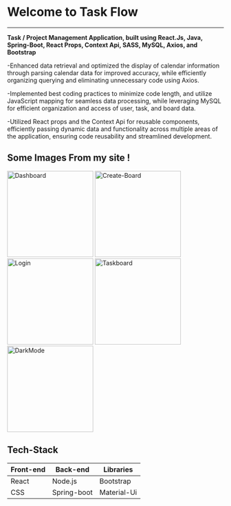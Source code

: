 <div>
  <h1>Welcome to Task Flow</h1>
  <hr />
  <p>
  <strong>Task / Project Management Application, built using React.Js, Java, Spring-Boot, React Props, Context Api, SASS, MySQL, Axios, and Bootstrap</strong>

-Enhanced data retrieval and optimized the display of calendar information through parsing calendar data for improved accuracy, while efficiently organizing querying and eliminating unnecessary code using Axios.

-Implemented best coding practices to minimize code length, and utilize JavaScript mapping for seamless data processing, while leveraging MySQL for efficient organization and access of user, task, and board data.

-Utilized React props and the Context Api for reusable components, efficiently passing dynamic data and functionality across multiple areas of the application, ensuring code reusability and streamlined development.

  </p>
  <div>
    <h2>Some Images From my site !</h2>
    <div>
      <img style="width: 200px;" src="https://media.licdn.com/dms/image/C562DAQGPcP6tIm6j4A/profile-treasury-image-shrink_800_800/0/1678327462163?e=1680228000&v=beta&t=9f4n2-0Tski0gi-kN46Fs7LMunEaPgyKZQDFQ3mod7c" alt="Dashboard"/>
      <img style="width: 200px;" src="https://media.licdn.com/dms/image/C562DAQFXEP8Pofbdeg/profile-treasury-image-shrink_800_800/0/1678327533130?e=1680228000&v=beta&t=RKX_spIJZAoToyH6hxryHvQRoI-sDblwWp1DNxo4o3Y" alt="Create-Board"/>
      <img style="width: 200px;" src="https://media.licdn.com/dms/image/C562DAQFBOZRZVL9GIg/profile-treasury-image-shrink_800_800/0/1678327563434?e=1680228000&v=beta&t=zRnrYNmXeISOU43N55arJRW_4n-X9fRjIsx7B1sdTPE" alt="Login"/>
      <img style="width: 200px;" src="[https://media.licdn.com/dms/image/C562DAQFsYcw6I0Hu0w/profile-treasury-image-shrink_800_800/0/1678327599348?e=1680228000&v=beta&t=FV7z7Yd-ebcaic0HiwC8sd_M4mhJcz9EihaWM7yvcJI](https://i.imgur.com/lSvwh8N.png)" alt="Taskboard"/>
      <img style="width: 200px;" src="https://media.licdn.com/dms/image/C562DAQFsYcw6I0Hu0w/profile-treasury-image-shrink_800_800/0/1678327599348?e=1680228000&v=beta&t=FV7z7Yd-ebcaic0HiwC8sd_M4mhJcz9EihaWM7yvcJI" alt="DarkMode"/>
    </div>
    <h2>Tech-Stack</h2>
    <div>
      <table>
        <thead>
          <tr>
            <th>
              Front-end
            </th>
            <th>
              Back-end
            </th>
            <th>
              Libraries
            </th>
          </tr>
        </thead>
        <tbody>
          <tr>
            <td>
            React
            </td>
            <td>
            Node.js
            </td>
            <td>
            Bootstrap
            </td>
          </tr>
          <tr>
            <td>
            CSS
            </td>
            <td>
            Spring-boot
            </td>
            <td>
            Material-Ui
            </td>
          </tr>
        </tbody>
      </table
    </div>
   </div>
</div>
